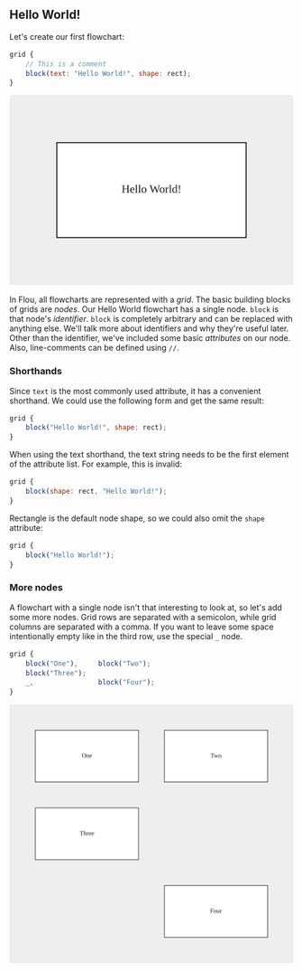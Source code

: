 ## Hello World!

Let's create our first flowchart:

```js
grid {
    // This is a comment
    block(text: "Hello World!", shape: rect);
}
```

![Example 1](hello_world/example1.svg)

In Flou, all flowcharts are represented with a *grid*. The basic building blocks of grids are *nodes*. Our Hello World flowchart has a single node. `block` is that node's *identifier*. `block` is completely arbitrary and can be replaced with anything else. We'll talk more about identifiers and why they're useful later. Other than the identifier, we've included some basic *attributes* on our node. Also, line-comments can be defined using `//`.

### Shorthands

Since `text` is the most commonly used attribute, it has a convenient shorthand. We could use the following form and get the same result:

```js
grid {
    block("Hello World!", shape: rect);
}
```

When using the text shorthand, the text string needs to be the first element of the attribute list. For example, this is invalid:
 
```js
grid {
    block(shape: rect, "Hello World!");
}
```

Rectangle is the default node shape, so we could also omit the `shape` attribute:

```js
grid {
    block("Hello World!");
}
```

### More nodes

A flowchart with a single node isn't that interesting to look at, so let's add some more nodes. Grid rows are separated with a semicolon, while grid columns are separated with a comma. If you want to leave some space intentionally empty like in the third row, use the special `_` node.

```js
grid {
    block("One"),     block("Two");
    block("Three");
    _,                block("Four");
}
```

![Example 2](hello_world/example2.svg)


